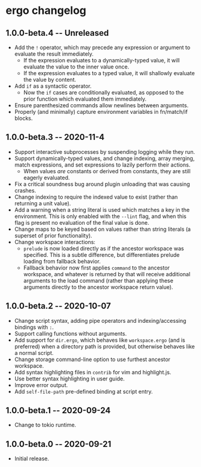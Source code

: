 # ergo changelog

## 1.0.0-beta.4  -- Unreleased
* Add the `!` operator, which may precede any expression or argument to evaluate
  the result immediately.
  * If the expression evaluates to a dynamically-typed value, it will evaluate
    the value to the inner value once.
  * If the expression evaluates to a typed value, it will shallowly evaluate the
    value by content.
* Add `if` as a syntactic operator.
  * Now the `if` cases are conditionally evaluated, as opposed to the prior
    function which evaluated them immediately.
* Ensure parenthesized commands allow newlines between arguments.
* Properly (and minimally) capture environment variables in fn/match/if blocks.

## 1.0.0-beta.3  -- 2020-11-4
* Support interactive subprocesses by suspending logging while they run.
* Support dynamically-typed values, and change indexing, array merging, match
  expressions, and set expressions to lazily perform their actions.
  * When values _are_ constants or derived from constants, they are still
    eagerly evaluated.
* Fix a critical soundness bug around plugin unloading that was causing crashes.
* Change indexing to require the indexed value to exist (rather than returning a
  unit value).
* Add a warning when a string literal is used which matches a key in the
  environment. This is only enabled with the `--lint` flag, and when this flag
  is present no evaluation of the final value is done.
* Change maps to be keyed based on values rather than string literals (a
  superset of prior functionality).
* Change workspace interactions:
  * `prelude` is now loaded directly as if the ancestor workspace was specified.
    This is a subtle difference, but differentiates prelude loading from
    fallback behavior.
  * Fallback behavior now first applies `command` to the ancestor workspace, and
    whatever is returned by that will receive additional arguments to the load
    command (rather than applying these arguments directly to the ancestor
    workspace return value).

## 1.0.0-beta.2  -- 2020-10-07
* Change script syntax, adding pipe operators and indexing/accessing bindings
  with `:`.
* Support calling functions without arguments.
* Add support for `dir.ergo`, which behaves like `workspace.ergo` (and is
  preferred) when a directory path is provided, but otherwise behaves like a
  normal script.
* Change storage command-line option to use furthest ancestor workspace.
* Add syntax highlighting files in `contrib` for vim and highlight.js.
* Use better syntax highlighting in user guide.
* Improve error output.
* Add `self-file-path` pre-defined binding at script entry.

## 1.0.0-beta.1  -- 2020-09-24
* Change to tokio runtime.

## 1.0.0-beta.0  -- 2020-09-21
* Initial release.
